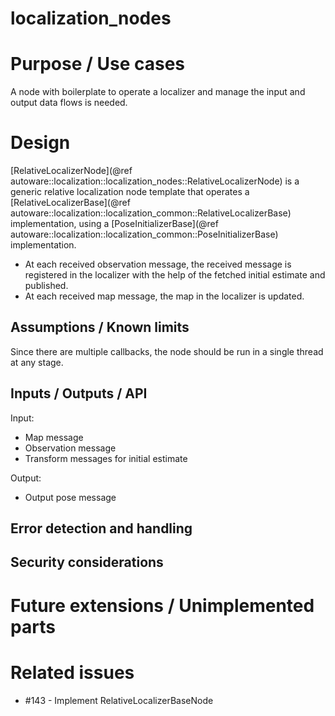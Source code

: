 # localization_nodes

# Purpose / Use cases

A node with boilerplate to operate a localizer and manage the input and output data flows is needed.

# Design

[RelativeLocalizerNode](@ref autoware::localization::localization_nodes::RelativeLocalizerNode) is a generic relative
localization node template that operates a [RelativeLocalizerBase](@ref autoware::localization::localization_common::RelativeLocalizerBase)
implementation, using a [PoseInitializerBase](@ref autoware::localization::localization_common::PoseInitializerBase) implementation.

* At each received observation message, the received message is registered in the localizer with the help of the fetched initial estimate and published.
* At each received map message, the map in the localizer is updated.



## Assumptions / Known limits

Since there are multiple callbacks, the node should be run in a single thread at any stage.

## Inputs / Outputs / API

Input:

- Map message
- Observation message
- Transform messages for initial estimate

Output:

- Output pose message


## Error detection and handling



## Security considerations


# Future extensions / Unimplemented parts


# Related issues

- #143 - Implement RelativeLocalizerBaseNode

